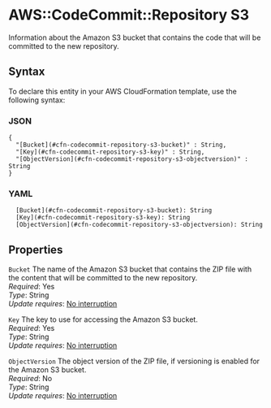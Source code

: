 # AWS::CodeCommit::Repository S3<a name="aws-properties-codecommit-repository-s3"></a>

Information about the Amazon S3 bucket that contains the code that will be committed to the new repository\.

## Syntax<a name="aws-properties-codecommit-repository-s3-syntax"></a>

To declare this entity in your AWS CloudFormation template, use the following syntax:

### JSON<a name="aws-properties-codecommit-repository-s3-syntax.json"></a>

```
{
  "[Bucket](#cfn-codecommit-repository-s3-bucket)" : String,
  "[Key](#cfn-codecommit-repository-s3-key)" : String,
  "[ObjectVersion](#cfn-codecommit-repository-s3-objectversion)" : String
}
```

### YAML<a name="aws-properties-codecommit-repository-s3-syntax.yaml"></a>

```
  [Bucket](#cfn-codecommit-repository-s3-bucket): String
  [Key](#cfn-codecommit-repository-s3-key): String
  [ObjectVersion](#cfn-codecommit-repository-s3-objectversion): String
```

## Properties<a name="aws-properties-codecommit-repository-s3-properties"></a>

`Bucket`  <a name="cfn-codecommit-repository-s3-bucket"></a>
The name of the Amazon S3 bucket that contains the ZIP file with the content that will be committed to the new repository\.  
*Required*: Yes  
*Type*: String  
*Update requires*: [No interruption](https://docs.aws.amazon.com/AWSCloudFormation/latest/UserGuide/using-cfn-updating-stacks-update-behaviors.html#update-no-interrupt)

`Key`  <a name="cfn-codecommit-repository-s3-key"></a>
The key to use for accessing the Amazon S3 bucket\.  
*Required*: Yes  
*Type*: String  
*Update requires*: [No interruption](https://docs.aws.amazon.com/AWSCloudFormation/latest/UserGuide/using-cfn-updating-stacks-update-behaviors.html#update-no-interrupt)

`ObjectVersion`  <a name="cfn-codecommit-repository-s3-objectversion"></a>
The object version of the ZIP file, if versioning is enabled for the Amazon S3 bucket\.  
*Required*: No  
*Type*: String  
*Update requires*: [No interruption](https://docs.aws.amazon.com/AWSCloudFormation/latest/UserGuide/using-cfn-updating-stacks-update-behaviors.html#update-no-interrupt)